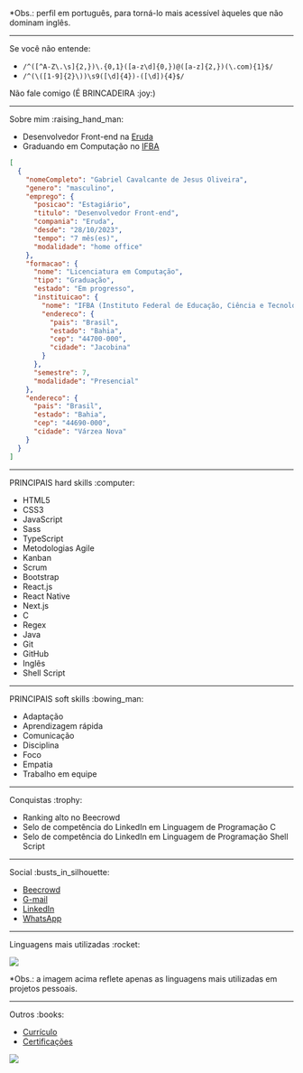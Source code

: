 <p>*Obs.: perfil em português, para torná-lo mais acessível àqueles que não dominam inglês.</p>

<hr />

<div>
  <p>Se você não entende:</p>
  <ul>
    <li><code>/^([^A-Z\.\s]{2,})\.{0,1}([a-z\d]{0,})@([a-z]{2,})(\.com){1}$/</code></li>
    <li><code>/^(\([1-9]{2}\))\s9([\d]{4})-([\d]){4}$/</code></li>
  </ul>
  <p>Não fale comigo (É BRINCADEIRA :joy:)</p>
</div>

<hr />

<div>
  <p>Sobre mim :raising_hand_man:</p>
  <ul>
    <li>Desenvolvedor Front-end na <a href="https://www.eruda.com.br">Eruda</a></li>
    <li>Graduando em Computação no <a href="https://portal.ifba.edu.br/jacobina">IFBA</a></li>
  </ul>

  ```json
  [
    {
      "nomeCompleto": "Gabriel Cavalcante de Jesus Oliveira",
      "genero": "masculino",
      "emprego": {
        "posicao": "Estagiário",
        "titulo": "Desenvolvedor Front-end",
        "compania": "Eruda",
        "desde": "28/10/2023",
        "tempo": "7 mês(es)",
        "modalidade": "home office"
      },
      "formacao": {
        "nome": "Licenciatura em Computação",
        "tipo": "Graduação",
        "estado": "Em progresso",
        "instituicao": {
          "nome": "IFBA (Instituto Federal de Educação, Ciência e Tecnologia da Bahia)",
          "endereco": {
            "pais": "Brasil",
            "estado": "Bahia",
            "cep": "44700-000",
            "cidade": "Jacobina"
          }
        },
        "semestre": 7,
        "modalidade": "Presencial"
      },
      "endereco": {
        "pais": "Brasil",
        "estado": "Bahia",
        "cep": "44690-000",
        "cidade": "Várzea Nova"
      }
    }
  ]
  ```
 </div>

 <hr />

 <div>
  <p>PRINCIPAIS hard skills :computer:</p>
  <ul>
    <li>HTML5</li>
    <li>CSS3</li>
    <li>JavaScript</li>
    <li>Sass</li>
    <li>TypeScript</li>
    <li>Metodologias Agile</li>
    <li>Kanban</li>
    <li>Scrum</li>
    <li>Bootstrap</li>
    <li>React.js</li>
    <li>React Native</li>
    <li>Next.js</li>
    <li>C</li>
    <li>Regex</li>
    <li>Java</li>
    <li>Git</li>
    <li>GitHub</li>
    <li>Inglês</li>
    <li>Shell Script</li>
  </ul>
</div>

<hr />

<div>
  <p>PRINCIPAIS soft skills :bowing_man:</p>
  <ul>
    <li>Adaptação</li>
    <li>Aprendizagem rápida</li>
    <li>Comunicação</li>
    <li>Disciplina</li>
    <li>Foco</li>
    <li>Empatia</li>
    <li>Trabalho em equipe</li>
  </ul>
</div>

<hr />

<div>
  <p>Conquistas :trophy:</p>
  <ul>
    <li>Ranking alto no Beecrowd</li>
    <li>Selo de competência do LinkedIn em Linguagem de Programação C</li>
    <li>Selo de competência do LinkedIn em Linguagem de Programação Shell Script</li>
  </ul>
</div>

<hr />

<div>
  <p>Social :busts_in_silhouette:</p>
  <ul>
    <li><a href="https://zolppy.github.io/my-links/">Beecrowd</a></li>
    <li><a href="https://zolppy.github.io/my-links/">G-mail</a></li>
    <li><a href="https://zolppy.github.io/my-links/">LinkedIn</a></li>
    <li><a href="https://zolppy.github.io/my-links/">WhatsApp</a></li>
  </ul>
</div>

<hr />

<div>
  <p>Linguagens mais utilizadas :rocket:</p>
  <img loading="lazy" src="https://github-readme-stats.vercel.app/api/top-langs/?username=zolppy&layout=pie&langs_count=99&theme=dark" />
  <p>*Obs.: a imagem acima reflete apenas as linguagens mais utilizadas em projetos pessoais.</p>
</div>

<hr />

<div>
  <p>Outros :books:</p>
  <ul>
    <li><a href="https://zolppy.github.io/my-links/">Currículo</a></li>
    <li><a href="https://zolppy.github.io/my-links/">Certificações</a></li>
  </ul>
</div>

<span>[![](https://visitcount.itsvg.in/api?id=zolppy&icon=5&color=12)](https://visitcount.itsvg.in)</span>
